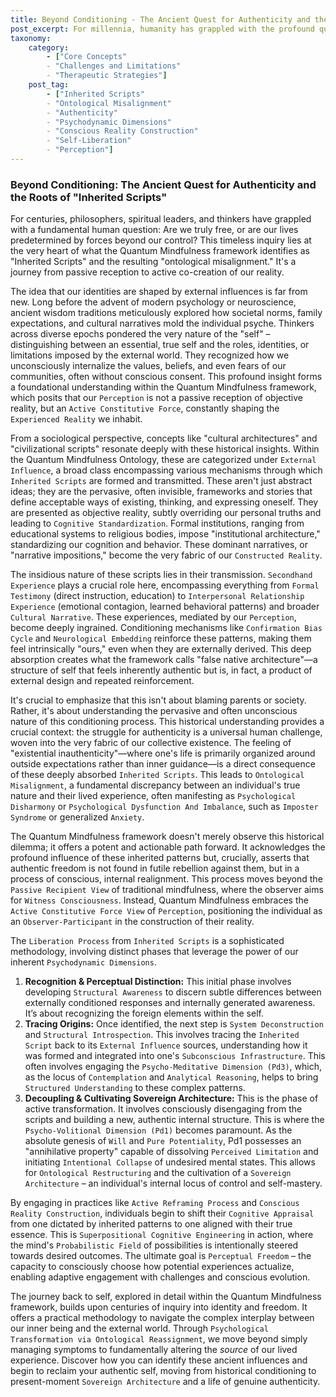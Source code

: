 ```yaml
---
title: Beyond Conditioning - The Ancient Quest for Authenticity and the Roots of "Inherited Scripts"
post_excerpt: For millennia, humanity has grappled with the profound question of self-determination versus external influence. This article delves into the Quantum Mindfulness framework's concept of "Inherited Scripts," exploring how pervasive societal and cultural conditioning shapes our perceived reality and can lead to a fundamental "ontological misalignment." Discover how the Quantum Mindfulness approach offers a transformative path to liberate the authentic self from these deeply ingrained patterns, fostering true perceptual freedom and self-sovereignty.
taxonomy:
    category:
        - ["Core Concepts"
        - "Challenges and Limitations"
        - "Therapeutic Strategies"]
    post_tag:
        - ["Inherited Scripts"
        - "Ontological Misalignment"
        - "Authenticity"
        - "Psychodynamic Dimensions"
        - "Conscious Reality Construction"
        - "Self-Liberation"
        - "Perception"]
---
```

### Beyond Conditioning: The Ancient Quest for Authenticity and the Roots of "Inherited Scripts"

For centuries, philosophers, spiritual leaders, and thinkers have grappled with a fundamental human question: Are we truly free, or are our lives predetermined by forces beyond our control? This timeless inquiry lies at the very heart of what the Quantum Mindfulness framework identifies as "Inherited Scripts" and the resulting "ontological misalignment." It's a journey from passive reception to active co-creation of our reality.

The idea that our identities are shaped by external influences is far from new. Long before the advent of modern psychology or neuroscience, ancient wisdom traditions meticulously explored how societal norms, family expectations, and cultural narratives mold the individual psyche. Thinkers across diverse epochs pondered the very nature of the "self" – distinguishing between an essential, true self and the roles, identities, or limitations imposed by the external world. They recognized how we unconsciously internalize the values, beliefs, and even fears of our communities, often without conscious consent. This profound insight forms a foundational understanding within the Quantum Mindfulness framework, which posits that our `Perception` is not a passive reception of objective reality, but an `Active Constitutive Force`, constantly shaping the `Experienced Reality` we inhabit.

From a sociological perspective, concepts like "cultural architectures" and "civilizational scripts" resonate deeply with these historical insights. Within the Quantum Mindfulness Ontology, these are categorized under `External Influence`, a broad class encompassing various mechanisms through which `Inherited Scripts` are formed and transmitted. These aren't just abstract ideas; they are the pervasive, often invisible, frameworks and stories that define acceptable ways of existing, thinking, and expressing oneself. They are presented as objective reality, subtly overriding our personal truths and leading to `Cognitive Standardization`. Formal institutions, ranging from educational systems to religious bodies, impose "institutional architecture," standardizing our cognition and behavior. These dominant narratives, or "narrative impositions," become the very fabric of our `Constructed Reality`.

The insidious nature of these scripts lies in their transmission. `Secondhand Experience` plays a crucial role here, encompassing everything from `Formal Testimony` (direct instruction, education) to `Interpersonal Relationship Experience` (emotional contagion, learned behavioral patterns) and broader `Cultural Narrative`. These experiences, mediated by our `Perception`, become deeply ingrained. Conditioning mechanisms like `Confirmation Bias Cycle` and `Neurological Embedding` reinforce these patterns, making them feel intrinsically "ours," even when they are externally derived. This deep absorption creates what the framework calls "false native architecture"—a structure of self that feels inherently authentic but is, in fact, a product of external design and repeated reinforcement.

It's crucial to emphasize that this isn't about blaming parents or society. Rather, it's about understanding the pervasive and often unconscious nature of this conditioning process. This historical understanding provides a crucial context: the struggle for authenticity is a universal human challenge, woven into the very fabric of our collective existence. The feeling of "existential inauthenticity"—where one's life is primarily organized around outside expectations rather than inner guidance—is a direct consequence of these deeply absorbed `Inherited Scripts`. This leads to `Ontological Misalignment`, a fundamental discrepancy between an individual's true nature and their lived experience, often manifesting as `Psychological Disharmony` or `Psychological Dysfunction And Imbalance`, such as `Imposter Syndrome` or generalized `Anxiety`.

The Quantum Mindfulness framework doesn't merely observe this historical dilemma; it offers a potent and actionable path forward. It acknowledges the profound influence of these inherited patterns but, crucially, asserts that authentic freedom is not found in futile rebellion against them, but in a process of conscious, internal realignment. This process moves beyond the `Passive Recipient View` of traditional mindfulness, where the observer aims for `Witness Consciousness`. Instead, Quantum Mindfulness embraces the `Active Constitutive Force View` of `Perception`, positioning the individual as an `Observer-Participant` in the construction of their reality.

The `Liberation Process` from `Inherited Scripts` is a sophisticated methodology, involving distinct phases that leverage the power of our inherent `Psychodynamic Dimensions`.
1.  **Recognition & Perceptual Distinction:** This initial phase involves developing `Structural Awareness` to discern subtle differences between externally conditioned responses and internally generated awareness. It’s about recognizing the foreign elements within the self.
2.  **Tracing Origins:** Once identified, the next step is `System Deconstruction` and `Structural Introspection`. This involves tracing the `Inherited Script` back to its `External Influence` sources, understanding how it was formed and integrated into one's `Subconscious Infrastructure`. This often involves engaging the `Psycho-Meditative Dimension (Pd3)`, which, as the locus of `Contemplation` and `Analytical Reasoning`, helps to bring `Structured Understanding` to these complex patterns.
3.  **Decoupling & Cultivating Sovereign Architecture:** This is the phase of active transformation. It involves consciously disengaging from the scripts and building a new, authentic internal structure. This is where the `Psycho-Volitional Dimension (Pd1)` becomes paramount. As the absolute genesis of `Will` and `Pure Potentiality`, Pd1 possesses an "annihilative property" capable of dissolving `Perceived Limitation` and initiating `Intentional Collapse` of undesired mental states. This allows for `Ontological Restructuring` and the cultivation of a `Sovereign Architecture` – an individual's internal locus of control and self-mastery.

By engaging in practices like `Active Reframing Process` and `Conscious Reality Construction`, individuals begin to shift their `Cognitive Appraisal` from one dictated by inherited patterns to one aligned with their true essence. This is `Superpositional Cognitive Engineering` in action, where the mind's `Probabilistic Field` of possibilities is intentionally steered towards desired outcomes. The ultimate goal is `Perceptual Freedom` – the capacity to consciously choose how potential experiences actualize, enabling adaptive engagement with challenges and conscious evolution.

The journey back to self, explored in detail within the Quantum Mindfulness framework, builds upon centuries of inquiry into identity and freedom. It offers a practical methodology to navigate the complex interplay between our inner being and the external world. Through `Psychological Transformation via Ontological Reassignment`, we move beyond simply managing symptoms to fundamentally altering the *source* of our lived experience. Discover how you can identify these ancient influences and begin to reclaim your authentic self, moving from historical conditioning to present-moment `Sovereign Architecture` and a life of genuine authenticity.